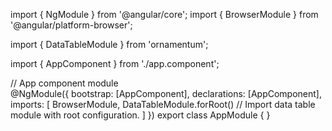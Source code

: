 import { NgModule } from '@angular/core';
import { BrowserModule } from '@angular/platform-browser';

import { DataTableModule } from 'ornamentum';

import { AppComponent } from './app.component';

// App component module  
@NgModule({
  bootstrap: [AppComponent],
  declarations: [AppComponent],
  imports: [
    BrowserModule,
    DataTableModule.forRoot() // Import data table module with root configuration.
  ]
})
export class AppModule {
}
